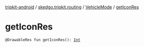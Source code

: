 [tripkit-android](../../index.md) / [skedgo.tripkit.routing](../index.md) / [VehicleMode](index.md) / [getIconRes](./get-icon-res.md)

# getIconRes

`@DrawableRes fun getIconRes(): `[`Int`](https://kotlinlang.org/api/latest/jvm/stdlib/kotlin/-int/index.html)